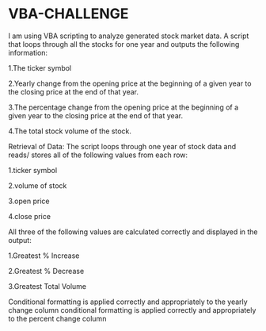 # VBA-CHALLENGE

I am  using  VBA scripting to analyze generated stock market data.
A script that loops through all the stocks for one year and outputs the following information:

1.The ticker symbol

2.Yearly change from the opening price at the beginning of a given year to the closing price at the end of that year.

3.The percentage change from the opening price at the beginning of a given year to the closing price at the end of that year.

4.The total stock volume of the stock. 

Retrieval of Data:
The script loops through one year of stock data and reads/ stores all of the following values from each row:

1.ticker symbol 

2.volume of stock 

3.open price 

4.close price 

All three of the following values are calculated correctly and displayed in the output:

1.Greatest % Increase 

2.Greatest % Decrease 

3.Greatest Total Volume 

Conditional formatting is applied correctly and appropriately to the yearly change column conditional formatting is applied correctly and appropriately to the percent change column 
